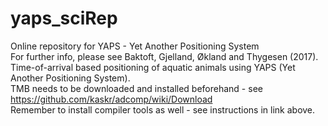 # yaps_sciRep
Online repository for YAPS - Yet Another Positioning System  
For further info, please see Baktoft, Gjelland, Økland and Thygesen (2017). Time-of-arrival based positioning of aquatic animals using YAPS (Yet Another Positioning System).  
TMB needs to be downloaded and installed beforehand - see https://github.com/kaskr/adcomp/wiki/Download  
Remember to install compiler tools as well - see instructions in link above.